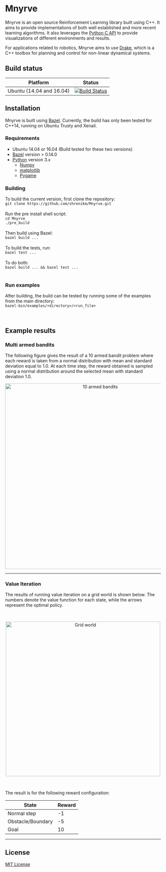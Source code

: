 # Mnyrve

Mnyrve is an open source Reinforcement Learning library built using C++. It aims to provide implementations of both well established and more recent learning algorithms. It also leverages the [Python C API](https://docs.python.org/3.6/c-api/index.html) to provide visualizations of different environments and results.

For applications related to robotics, Mnyrve aims to use [Drake](https://drake.mit.edu/), which is a C++ toolbox for planning and control for non-linear dynamical systems.

## Build status

Platform | Status
---------|-------
Ubuntu (14.04 and 16.04) | [![Build Status](https://travis-ci.com/shrenikm/Mnyrve.svg?branch=master)](https://travis-ci.com/shrenikm/Mnyrve)

## Installation

Mnyrve is built using [Bazel](https://bazel.build/). 
Currently, the build has only been tested for C++14, running on Ubuntu Trusty and Xenail.

### Requirements
* Ubuntu 14.04 or 16.04 (Build tested for these two versions)
* [Bazel](https://github.com/bazelbuild/bazel/releases) version > 0.14.0
* [Python](https://www.python.org/downloads/) version 3.x
  * [Numpy](http://www.numpy.org/)
  * [matplotlib](https://matplotlib.org/)
  * [Pygame](https://www.pygame.org/)

### Building
To build the current version, first clone the repository:<br/>
`git clone https://github.com/shrenikm/Mnyrve.git`<br/><br/>
Run the pre install shell script:<br/>
`cd Mnyrve`<br/>
`./pre_build`<br/><br/>
Then build using Bazel: <br/>
`bazel build ...`<br/><br/>
To build the tests, run:    
`bazel test ...`<br/><br/>
To do both:  
`bazel build ... && bazel test ...`<br/><br/>

### Run examples
After building, the build can be tested by running some of the examples from the main directory:<br/>
`bazel-bin/examples/<directory>/<run_file>`

<br/>


## Example results

### Multi armed bandits

The following figure gives the result of a 10 armed bandit problem  where each reward is taken from a normal distribution with mean and standard deviation equal to 1.0. At each time step, the reward obtained is sampled using a normal distribution around the selected mean with standard deviation 1.0.

<p align="center">
<img src="https://drive.google.com/uc?export=view&id=1x9fNZMc4OTgcjePfOOqG-BdPVsgiBmQx" alt="10 armed bandits" width="600" />
</p>

-------

### Value Iteration

The results of running value iteration on a grid world is shown below. The numbers denote the value function for each state, while the arrows represent the optimal policy. <br/>

<br/>

<p align="center">
<img src="https://drive.google.com/uc?export=view&id=1gJgkCGQSKTDWGx_6OzC7Rg1Dn-nhVFQO" alt="Grid world" width="500"/> 
</p>

<br/>

The result is for the following reward configuration:

State | Reward
------| ------
Normal step | -1
Obstacle/Boundary | -5
Goal | 10

-------

## License

[MIT License](LICENSE)



